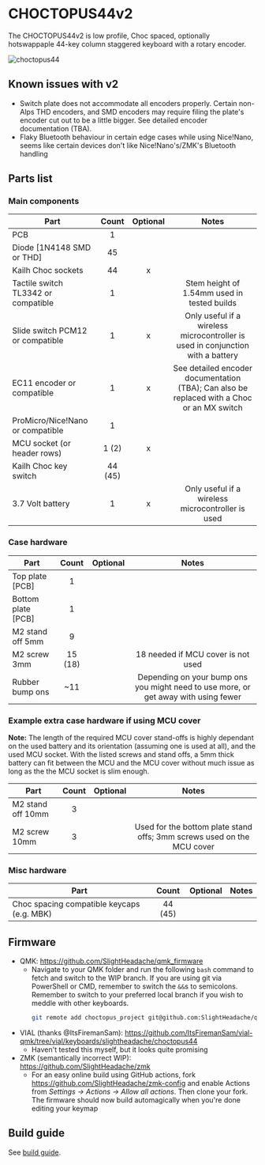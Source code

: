 # CHOCTOPUS44v2

The CHOCTOPUS44v2 is low profile, Choc spaced, optionally hotswappaple 44-key column staggered keyboard with a rotary encoder.

![choctopus44](./images/choctopus44_grid.png)

## Known issues with v2

  * Switch plate does not accommodate all encoders properly. Certain non-Alps THD encoders, and SMD encoders may require filing the plate's encoder cut out to be a little bigger. See detailed encoder documentation (TBA).
  * Flaky Bluetooth behaviour in certain edge cases while using Nice!Nano, seems like certain devices don't like Nice!Nano's/ZMK's Bluetooth handling

## Parts list

### Main components

| Part                                          | Count   | Optional | Notes |
| --------------------------------------------- |:-------:|:--------:|:-----:|
| PCB                                           | 1       |          |       |
| Diode [1N4148 SMD or THD]                     | 45      |          |       |
| Kailh Choc sockets                            | 44      | x        |       |
| Tactile switch TL3342 or compatible           | 1       |          | Stem height of 1.54mm used in tested builds |
| Slide switch PCM12 or compatible              | 1       | x        | Only useful if a wireless microcontroller is used in conjunction with a battery |
| EC11 encoder or compatible                    | 1       | x        | See detailed encoder documentation (TBA); Can also be replaced with a Choc or an MX switch |
| ProMicro/Nice!Nano or compatible              | 1       |          |       |
| MCU socket (or header rows)                   | 1 (2)   | x        |       |
| Kailh Choc key switch                         | 44 (45) |          |       |
| 3.7 Volt battery                              | 1       | x        | Only useful if a wireless microcontroller is used |


### Case hardware

| Part                                          | Count   | Optional | Notes |
| --------------------------------------------- |:-------:|:--------:|:-----:|
| Top plate [PCB]                               | 1       |          |       |
| Bottom plate [PCB]                            | 1       |          |       |
| M2 stand off 5mm                              | 9       |          |       |
| M2 screw 3mm                                  | 15 (18) |          | 18 needed if MCU cover is not used |
| Rubber bump ons                               | ~11     |          | Depending on your bump ons you might need to use more, or get away with using fewer |


### Example extra case hardware if using MCU cover

**Note:** The length of the required MCU cover stand-offs is highly dependant on the used battery and its orientation (assuming one is used at all), and the used MCU socket.
With the listed screws and stand offs, a 5mm thick battery can fit between the MCU and the MCU cover without much issue as long as the the MCU socket is slim enough.

| Part                                          | Count | Optional | Notes |
| --------------------------------------------- |:-----:|:--------:|:-----:|
| M2 stand off 10mm                             | 3     |          |       |
| M2 screw 10mm                                 | 3     |          | Used for the bottom plate stand offs; 3mm screws used on the MCU cover |


### Misc hardware

| Part                                          | Count   | Optional | Notes |
| --------------------------------------------- |:-------:|:--------:|:-----:|
| Choc spacing compatible keycaps (e.g. MBK)    | 44 (45) |          |       |


## Firmware

 * QMK: https://github.com/SlightHeadache/qmk_firmware
   * Navigate to your QMK folder and run the following `bash` command to fetch and switch to the WIP branch. If you are using git via PowerShell or CMD, remember to switch the `&&`s to semicolons. 
     Remember to switch to your preferred local branch if you wish to meddle with other keyboards.
     ```sh
     git remote add choctopus_project git@github.com:SlightHeadache/qmk_firmware.git && git fetch choctopus_project && git checkout --track -b choctopus_project choctopus_project/master
     ```
 * VIAL (thanks @ItsFiremanSam): https://github.com/ItsFiremanSam/vial-qmk/tree/vial/keyboards/slightheadache/choctopus44
   * Haven't tested this myself, but it looks quite promising
 * ZMK (semantically incorrect WIP): https://github.com/SlightHeadache/zmk
   * For an easy online build using GitHub actions, fork https://github.com/SlightHeadache/zmk-config and enable Actions from *Settings -> Actions -> Allow all actions*. Then clone your fork.
     The firmware should now build automagically when you're done editing your keymap

## Build guide

See [build guide](documents/buildguide.md).
